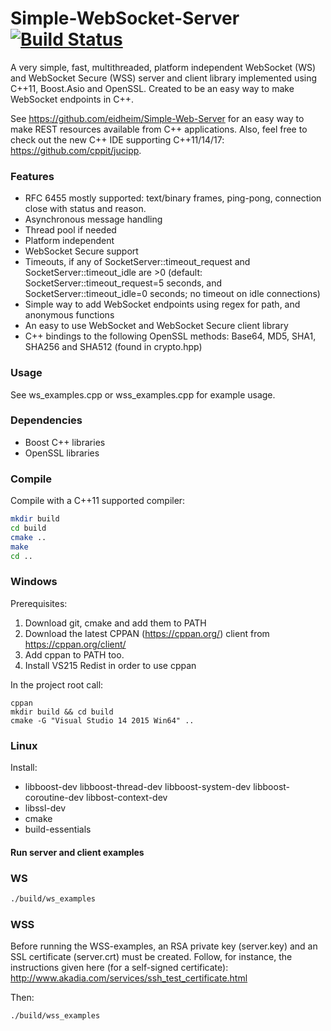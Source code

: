 Simple-WebSocket-Server [![Build Status](https://travis-ci.org/eidheim/Simple-WebSocket-Server.svg?branch=master)](https://travis-ci.org/eidheim/Simple-WebSocket-Server)
=================

A very simple, fast, multithreaded, platform independent WebSocket (WS) and WebSocket Secure (WSS) server and client library implemented using C++11, Boost.Asio and OpenSSL. Created to be an easy way to make WebSocket endpoints in C++.

See https://github.com/eidheim/Simple-Web-Server for an easy way to make REST resources available from C++ applications. Also, feel free to check out the new C++ IDE supporting C++11/14/17: https://github.com/cppit/jucipp. 

### Features

* RFC 6455 mostly supported: text/binary frames, ping-pong, connection close with status and reason.
* Asynchronous message handling
* Thread pool if needed
* Platform independent
* WebSocket Secure support
* Timeouts, if any of SocketServer::timeout_request and SocketServer::timeout_idle are >0 (default: SocketServer::timeout_request=5 seconds, and SocketServer::timeout_idle=0 seconds; no timeout on idle connections)
* Simple way to add WebSocket endpoints using regex for path, and anonymous functions
* An easy to use WebSocket and WebSocket Secure client library
* C++ bindings to the following OpenSSL methods: Base64, MD5, SHA1, SHA256 and SHA512 (found in crypto.hpp)

### Usage

See ws_examples.cpp or wss_examples.cpp for example usage. 

### Dependencies

* Boost C++ libraries 
* OpenSSL libraries

### Compile

Compile with a C++11 supported compiler:

```sh
mkdir build
cd build
cmake ..
make
cd ..
```

### Windows


Prerequisites:

1. Download git, cmake and add them to PATH
2. Download the latest CPPAN (https://cppan.org/) client from https://cppan.org/client/
3. Add cppan to PATH too.
4. Install VS215 Redist in order to use cppan

In the project root call:

```
cppan
mkdir build && cd build
cmake -G "Visual Studio 14 2015 Win64" ..
```

### Linux

Install:

* libboost-dev libboost-thread-dev libboost-system-dev libboost-coroutine-dev libbost-context-dev
* libssl-dev
* cmake
* build-essentials

#### Run server and client examples

### WS

```sh
./build/ws_examples
```

### WSS

Before running the WSS-examples, an RSA private key (server.key) and an SSL certificate (server.crt) must be created. Follow, for instance, the instructions given here (for a self-signed certificate): http://www.akadia.com/services/ssh_test_certificate.html

Then:
```
./build/wss_examples
```
